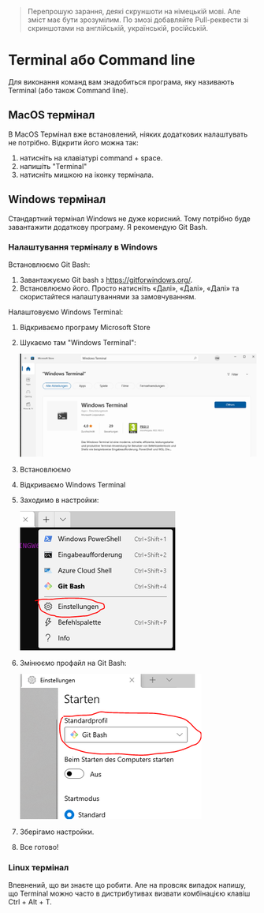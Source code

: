 > Перепрошую зарання, деякі скруншоти на німецькій мові. Але зміст має бути зрозумілим. По змозі добавляйте Pull-реквести зі скриншотами на англійській, українській, російській.

# Terminal або Command line

Для виконання команд вам знадобиться програма, яку називають Terminal (або також Command line).

## MacOS термінал

В MacOS Термінал вже встановлений, ніяких додаткових налаштувать не потрібно. Відкрити його можна так:

1. натисніть на клавіатурі command + space.
1. напишіть "Terminal"
1. натисніть мишкою на іконку термінала.

## Windows термінал

Стандартний термінал Windows не дуже корисний. Тому потрібно буде завантажити додаткову програму. Я рекомендую Git Bash.

### Налаштування терміналу в Windows

Встановлюємо Git Bash:

1. Завантажуємо Git bash з https://gitforwindows.org/.
1. Встановлюємо його. Просто натисніть «Далі», «Далі», «Далі» та скористайтеся налаштуваннями за замовчуванням.

Налаштовуємо Windows Terminal:

1. Відкриваємо програму Microsoft Store
1. Шукаємо там "Windows Terminal":

   ![Windows Terminal Setup](img/terminal_setup.PNG)
1. Встановлюємо
1. Відкриваємо Windows Terminal
1. Заходимо в настройки:

   ![Windows Terminal Open Settings](img/terminal_open_settings.PNG)

1. Змінюємо профайл на Git Bash:

   ![Windows Terminal Open Settings](img/terminal_profile.PNG)

1. Зберігамо настройки.
1. Все готово!

### Linux термінал

Впевнений, що ви знаєте що робити. Але на провсяк випадок напишу, що Terminal можно часто в дистрибутивах визвати комбінацією клавіш Ctrl + Alt + T.
